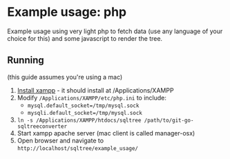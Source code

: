 # Example usage: php

Example usage using very light php to fetch data (use any language of your choice for this) and some javascript to render the tree.

## Running

(this guide assumes you're using a mac)

1. [Install xampp](https://www.apachefriends.org/index.html) - it should install at /Applications/XAMPP
1. Modify `/Applications/XAMPP/etc/php.ini` to include:
    - `mysql.default_socket=/tmp/mysql.sock`
    - `mysqli.default_socket=/tmp/mysql.sock`
1. `ln -s /Applications/XAMPP/htdocs/sqltree /path/to/git-go-sqltreeconverter`
1. Start xampp apache server (mac client is called manager-osx)
1. Open browser and navigate to `http://localhost/sqltree/example_usage/`